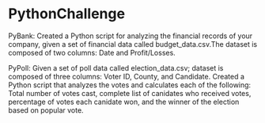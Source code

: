 # PythonChallenge

PyBank: Created a Python script for analyzing the financial records of your company, given a set of financial data called budget_data.csv.The dataset is composed of two columns: Date and Profit/Losses. 

PyPoll: Given a set of poll data called election_data.csv; dataset is composed of three columns: Voter ID, County, and Candidate. Created a Python script that analyzes the votes and calculates each of the following: Total number of votes cast, complete list of canidates who received votes, percentage of votes each canidate won, and the winner of the election based on popular vote.
